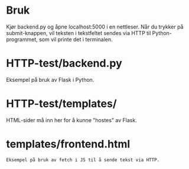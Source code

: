 # Bruk
Kjør backend.py og åpne localhost:5000 i en nettleser. 
Når du trykker på submit-knappen, vil teksten i tekstfeltet sendes via HTTP til Python-programmet, som vil printe det i terminalen.

# HTTP-test/backend.py
Eksempel på bruk av Flask i Python.

# HTTP-test/templates/
HTML-sider må inn her for å kunne "hostes" av Flask.

# templates/frontend.html
    Eksempel på bruk av fetch i JS til å sende tekst via HTTP.

